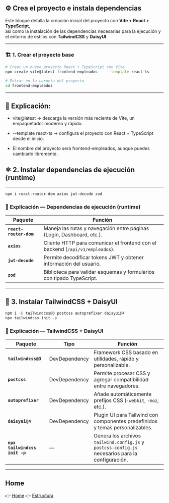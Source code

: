 ## ⚙️ Crea el proyecto e instala dependencias

Este bloque detalla la creación inicial del proyecto con **Vite + React + TypeScript**,  
así como la instalación de las dependencias necesarias para la ejecución y el entorno de estilos con **TailwindCSS** y **DaisyUI**.

---

### 🏗️ **1. Crear el proyecto base**

```bash
# Crear un nuevo proyecto React + TypeScript con Vite
npm create vite@latest frontend-empleados -- --template react-ts

# Entrar en la carpeta del proyecto
cd frontend-empleados
```

---

## 🧩 Explicación:

- vite@latest → descarga la versión más reciente de Vite, un empaquetador moderno y rápido.

- --template react-ts → configura el proyecto con React + TypeScript desde el inicio.

- El nombre del proyecto será frontend-empleados, aunque puedes cambiarlo libremente.

## ⚛️ 2. Instalar dependencias de ejecución (runtime)

---

```bash
npm i react-router-dom axios jwt-decode zod
```

### 🧠 Explicación — Dependencias de ejecución (runtime)

| Paquete                | Función                                                                       |
| ---------------------- | ----------------------------------------------------------------------------- |
| **`react-router-dom`** | Maneja las rutas y navegación entre páginas (Login, Dashboard, etc.).         |
| **`axios`**            | Cliente HTTP para comunicar el frontend con el backend (`/api/v1/empleados`). |
| **`jwt-decode`**       | Permite decodificar tokens JWT y obtener información del usuario.             |
| **`zod`**              | Biblioteca para validar esquemas y formularios con tipado TypeScript.         |

---

## 🎨 3. Instalar TailwindCSS + DaisyUI

```bash
npm i -D tailwindcss@3 postcss autoprefixer daisyui@4
npx tailwindcss init -p
```

### 🎨 Explicación — TailwindCSS + DaisyUI

| Paquete                       | Tipo          | Función                                                                                          |
| ----------------------------- | ------------- | ------------------------------------------------------------------------------------------------ |
| **`tailwindcss@3`**           | DevDependency | Framework CSS basado en utilidades, rápido y personalizable.                                     |
| **`postcss`**                 | DevDependency | Permite procesar CSS y agregar compatibilidad entre navegadores.                                 |
| **`autoprefixer`**            | DevDependency | Añade automáticamente prefijos CSS (`-webkit`, `-moz`, etc.).                                    |
| **`daisyui@4`**               | DevDependency | Plugin UI para Tailwind con componentes predefinidos y temas personalizables.                    |
| **`npx tailwindcss init -p`** | —             | Genera los archivos `tailwind.config.js` y `postcss.config.js` necesarios para la configuración. |

---

## Home

👉 [Home](./../README.md)
👉 [Estructura](./../Estructura/Estructura.md)
